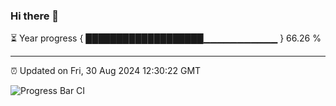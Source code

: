 ### Hi there 👋

⏳ Year progress { ███████████████████▁▁▁▁▁▁▁▁▁▁▁ } 66.26 %

---

⏰ Updated on Fri, 30 Aug 2024 12:30:22 GMT

![Progress Bar CI](https://github.com/liununu/liununu/workflows/Progress%20Bar%20CI/badge.svg)
